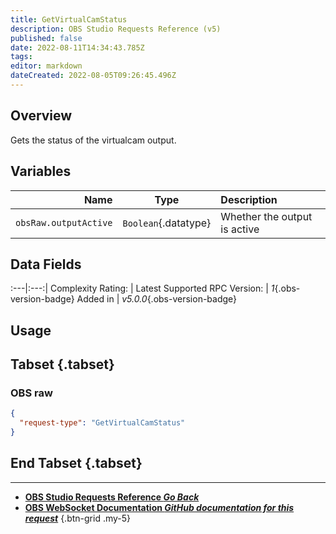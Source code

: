 ```yaml
---
title: GetVirtualCamStatus
description: OBS Studio Requests Reference (v5)
published: false
date: 2022-08-11T14:34:43.785Z
tags: 
editor: markdown
dateCreated: 2022-08-05T09:26:45.496Z
---
```


## Overview
Gets the status of the virtualcam output.

## Variables
Name | Type | Description | 
----:|:---------:|:------------|
`obsRaw.outputActive` | `Boolean`{.datatype} | Whether the output is active

## Data Fields
:---|:---:|
Complexity Rating: | <span class="stars stars--1"></span>
Latest Supported RPC Version: | *1*{.obs-version-badge}
Added in | *v5.0.0*{.obs-version-badge}

## Usage
## Tabset {.tabset}
### OBS raw
```json
{
  "request-type": "GetVirtualCamStatus"
}
```
## End Tabset {.tabset}

---

- [<i class="mdi mdi-chevron-left"></i>**OBS Studio Requests Reference *Go Back***](/en/Broadcasters/OBS/Requests)
- [<i class="mdi mdi-github"></i> **OBS WebSocket Documentation *GitHub documentation for this request***](https://github.com/obsproject/obs-websocket/blob/master/docs/generated/protocol.md#getvirtualcamstatus)
{.btn-grid .my-5}